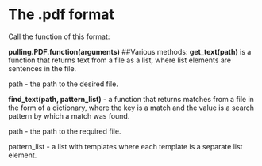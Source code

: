 # The .pdf format
Call the function of this format:

**pulling.PDF.function(arguments)**
##Various methods:
**get_text(path)** is a function that returns text from a file as a list, where list elements are sentences in the file.

path - the path to the desired file.


**find_text(path, pattern_list)** - a function that returns matches from a file in the form of a dictionary, where the key is a match and the value is a search pattern by which a match was found.

path - the path to the required file.

pattern_list - a list with templates where each template is a separate list element.